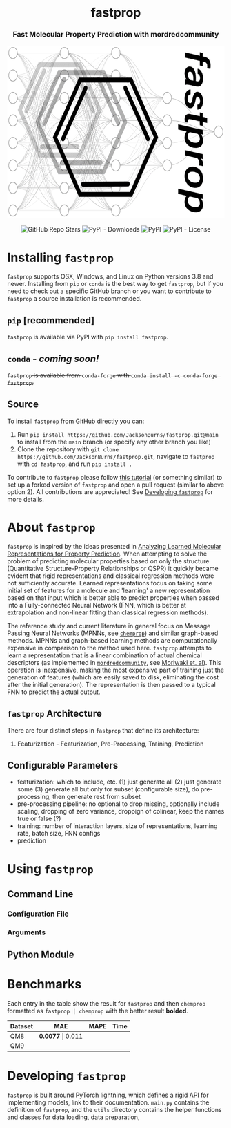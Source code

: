 <h1 align="center">fastprop</h1> 
<h3 align="center">Fast Molecular Property Prediction with mordredcommunity</h3>

<p align="center">  
  <img alt="fastproplogo" height="400" src="https://github.com/JacksonBurns/fastprop/blob/main/fastprop_logo.png">
</p> 
<p align="center">
  <img alt="GitHub Repo Stars" src="https://img.shields.io/github/stars/JacksonBurns/fastprop?style=social">
  <img alt="PyPI - Downloads" src="https://img.shields.io/pypi/dm/fastprop">
  <img alt="PyPI" src="https://img.shields.io/pypi/v/fastprop">
  <img alt="PyPI - License" src="https://img.shields.io/github/license/JacksonBurns/fastprop">
</p>

# Installing `fastprop`
`fastprop` supports OSX, Windows, and Linux on Python versions 3.8 and newer.
Installing from `pip` or `conda` is the best way to get `fastprop`, but if you need to check out a specific GitHub branch or you want to contribute to `fastprop` a source installation is recommended.

## `pip` [recommended]
`fastprop` is available via PyPI with `pip install fastprop`.

## `conda` - _coming soon!_
~~`fastprop` is available from `conda-forge` with `conda install -c conda-forge fastprop`.~~

## Source
To install `fastprop` from GitHub directly you can:
 1. Run `pip install https://github.com/JacksonBurns/fastprop.git@main` to install from the `main` branch (or specify any other branch you like)
 2. Clone the repository with `git clone https://github.com/JacksonBurns/fastprop.git`, navigate to `fastprop` with `cd fastprop`, and run `pip install .`

To contribute to `fastprop` please follow [this tutorial](https://opensource.com/article/19/7/create-pull-request-github) (or something similar) to set up a forked version of `fastprop` and open a pull request (similar to above option 2).
All contributions are appreciated!
See [Developing `fastprop`](#developing-fastprop) for more details.

# About `fastprop`
`fastprop` is inspired by the ideas presented in [Analyzing Learned Molecular Representations for Property Prediction](https://pubs.acs.org/doi/10.1021/acs.jcim.9b00237).
When attempting to solve the problem of predicting molecular properties based on only the structure (Quantitative Structure-Property Relationships or QSPR) it quickly became evident that rigid representations and classical regression methods were not sufficiently accurate.
Learned representations focus on taking some initial set of features for a molecule and 'learning' a new representation based on that input which is better able to predict properties when passed into a Fully-connected Neural Network (FNN, which is better at extrapolation and non-linear fitting than classical regression methods).

The reference study and current literature in general focus on Message Passing Neural Networks (MPNNs, see [`chemprop`](https://github.com/chemprop/chemprop)) and similar graph-based methods.
MPNNs and graph-based learning methods are computationally expensive in comparison to the method used here. 
`fastprop` attempts to learn a representation that is a linear combination of actual chemical descriptors (as implemented in [`mordredcommunity`](https://github.com/JacksonBurns/mordred-community), see [Moriwaki et. al](https://jcheminf.biomedcentral.com/articles/10.1186/s13321-018-0258-y)).
This operation is inexpensive, making the most expensive part of training just the generation of features (which are easily saved to disk, eliminating the cost after the initial generation).
The representation is then passed to a typical FNN to predict the actual output.

## `fastprop` Architecture
There are four distinct steps in `fastprop` that define its architecture:
 1. Featurization - 
Featurization, Pre-Processing, Training, Prediction

## Configurable Parameters
 - featurization: which to include, etc.
(1) just generate all (2) just generate some (3) generate all but only for subset (configurable size), do pre-processing, then generate rest from subset
 - pre-processing pipeline: no optional to drop missing, optionally include scaling, dropping of zero variance, droppign of colinear, keep the names true or false (?)
 - training: number of interaction layers, size of representations, learning rate, batch size, FNN configs 
 - prediction

# Using `fastprop`

## Command Line
### Configuration File

### Arguments

## Python Module

# Benchmarks
Each entry in the table show the result for `fastprop` and then `chemprop` formatted as `fastprop | chemprop` with the better result **bolded**.

| Dataset | MAE | MAPE | Time |
| --- | --- | --- | --- |
|QM8|  **0.0077** \| 0.011  |    |    |
|QM9|    |    |    |

# Developing `fastprop`
`fastprop` is built around PyTorch lightning, which defines a rigid API for implementing models, link to their documentation.
`main.py` contains the definition of `fastprop`, and the `utils` directory contains the helper functions and classes for data loading, data preparation,
